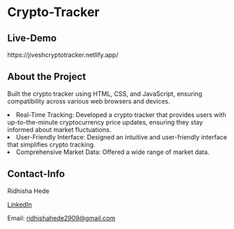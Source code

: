 # Crypto-Tracker
## Live-Demo
<p> https://jiveshcryptotracker.netlify.app/</p>

## About the Project
<p> Built the crypto tracker using HTML, CSS, and JavaScript, ensuring compatibility across various web browsers and devices.</p>
<li> 
  Real-Time Tracking: Developed a crypto tracker that provides users with up-to-the-minute cryptocurrency price updates, ensuring they stay informed about market fluctuations.
</li>
<li>
  User-Friendly Interface: Designed an intuitive and user-friendly interface that simplifies crypto tracking.
</li>
<li> 
  Comprehensive Market Data: Offered a wide range of market data.
</li>

## Contact-Info

<p>Ridhisha Hede</p>
<a href="https://www.linkedin.com/in/ridhisha-hede-b1593525a/"> LinkedIn </a>

Email: ridhishahede2909@gmail.com

